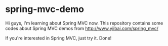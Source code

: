 # spring-mvc-demo
Hi guys, I'm learning about Spring MVC now. This repository contains some codes about Spring MVC demos from http://www.yiibai.com/spring_mvc/

If you're interested in Spring MVC, just try it.
Done!
